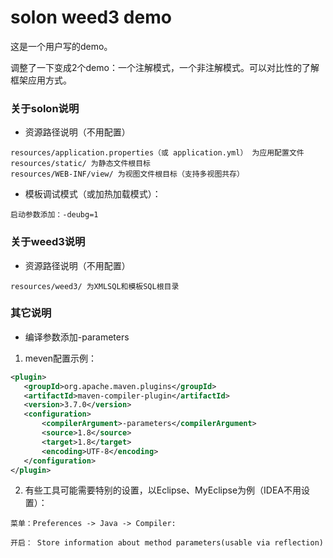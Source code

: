 # solon weed3 demo

这是一个用户写的demo。

调整了一下变成2个demo：一个注解模式，一个非注解模式。可以对比性的了解框架应用方式。



### 关于solon说明

* 资源路径说明（不用配置）

```
resources/application.properties（或 application.yml） 为应用配置文件
resources/static/ 为静态文件根目标
resources/WEB-INF/view/ 为视图文件根目标（支持多视图共存）
```

* 模板调试模式（或加热加载模式）：

```
启动参数添加：-deubg=1
```



### 关于weed3说明

* 资源路径说明（不用配置）

```
resources/weed3/ 为XMLSQL和模板SQL根目录
```



### 其它说明

* 编译参数添加-parameters
1. meven配置示例：

 ```xml
<plugin>
	<groupId>org.apache.maven.plugins</groupId>
	<artifactId>maven-compiler-plugin</artifactId>
	<version>3.7.0</version>
	<configuration>
		<compilerArgument>-parameters</compilerArgument>
		<source>1.8</source>
		<target>1.8</target>
		<encoding>UTF-8</encoding>
	</configuration>
</plugin>
 ```

2. 有些工具可能需要特别的设置，以Eclipse、MyEclipse为例（IDEA不用设置）：
```
菜单：Preferences -> Java -> Compiler:

开启： Store information about method parameters(usable via reflection)
```

